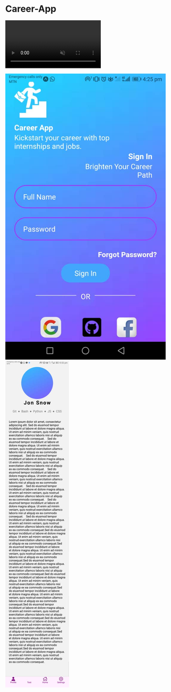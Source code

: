 # Career-App


<video loop autoplay muted>
  <source src="./assets/screenRecording.mp4" type="video/mp4">
  Your browser does not support the video tag.
</video>

![Login Screen](./assets/Screenshot.jpg)
![Profile Screen](./assets/profileScreenshot.jpg)

